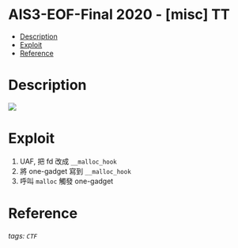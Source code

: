 AIS3-EOF-Final 2020 - [misc] TT
===
- [Description](#Description)
- [Exploit](#Exploit)
- [Reference](#Reference)

# Description
![](https://i.imgur.com/OdyhaiR.png)

# Exploit
1. UAF, 把 fd 改成 `__malloc_hook`
2. 將 one-gadget 寫到 `__malloc_hook` 
3. 呼叫 `malloc` 觸發 one-gadget

# Reference

###### tags: `CTF`